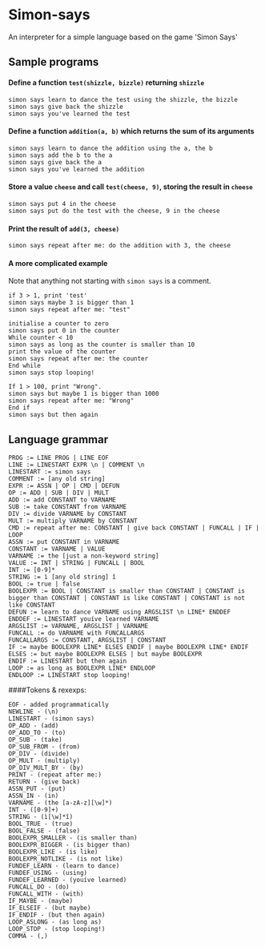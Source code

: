 # Simon-says
An interpreter for a simple language based on the game 'Simon Says'

## Sample programs

#### Define a function `test(shizzle, bizzle)` returning `shizzle`
```
simon says learn to dance the test using the shizzle, the bizzle
simon says give back the shizzle
simon says you've learned the test
```

#### Define a function `addition(a, b)` which returns the sum of its arguments
```
simon says learn to dance the addition using the a, the b
simon says add the b to the a
simon says give back the a
simon says you've learned the addition
```

#### Store a value `cheese` and call `test(cheese, 9)`, storing the result in `cheese`
```
simon says put 4 in the cheese
simon says put do the test with the cheese, 9 in the cheese
```

#### Print the result of `add(3, cheese)`
```
simon says repeat after me: do the addition with 3, the cheese
```

#### A more complicated example
Note that anything not starting with `simon says` is a comment.

```
if 3 > 1, print 'test'
simon says maybe 3 is bigger than 1
simon says repeat after me: "test"

initialise a counter to zero
simon says put 0 in the counter
While counter < 10
simon says as long as the counter is smaller than 10
print the value of the counter
simon says repeat after me: the counter
End while
simon says stop looping!

If 1 > 100, print "Wrong".
simon says but maybe 1 is bigger than 1000
simon says repeat after me: "Wrong"
End if
simon says but then again
```

## Language grammar

```
PROG := LINE PROG | LINE EOF
LINE := LINESTART EXPR \n | COMMENT \n
LINESTART := simon says
COMMENT := [any old string]
EXPR := ASSN | OP | CMD | DEFUN
OP := ADD | SUB | DIV | MULT
ADD := add CONSTANT to VARNAME
SUB := take CONSTANT from VARNAME
DIV := divide VARNAME by CONSTANT
MULT := multiply VARNAME by CONSTANT
CMD := repeat after me: CONSTANT | give back CONSTANT | FUNCALL | IF | LOOP
ASSN := put CONSTANT in VARNAME
CONSTANT := VARNAME | VALUE
VARNAME := the [just a non-keyword string]
VALUE := INT | STRING | FUNCALL | BOOL
INT := [0-9]*
STRING := ì [any old string] î
BOOL := true | false
BOOLEXPR := BOOL | CONSTANT is smaller than CONSTANT | CONSTANT is bigger than CONSTANT | CONSTANT is like CONSTANT | CONSTANT is not like CONSTANT
DEFUN := learn to dance VARNAME using ARGSLIST \n LINE* ENDDEF
ENDDEF := LINESTART youíve learned VARNAME
ARGSLIST := VARNAME, ARGSLIST | VARNAME
FUNCALL := do VARNAME with FUNCALLARGS
FUNCALLARGS := CONSTANT, ARGSLIST | CONSTANT
IF := maybe BOOLEXPR LINE* ELSES ENDIF | maybe BOOLEXPR LINE* ENDIF
ELSES := but maybe BOOLEXPR ELSES | but maybe BOOLEXPR
ENDIF := LINESTART but then again
LOOP := as long as BOOLEXPR LINE* ENDLOOP
ENDLOOP := LINESTART stop looping!
```

####Tokens & rexexps:

```
EOF - added programmatically
NEWLINE - (\n)
LINESTART - (simon says)
OP_ADD - (add)
OP_ADD_TO - (to)
OP_SUB - (take)
OP_SUB_FROM - (from)
OP_DIV - (divide)
OP_MULT - (multiply)
OP_DIV_MULT_BY - (by)
PRINT - (repeat after me:)
RETURN - (give back)
ASSN_PUT - (put)
ASSN_IN - (in)
VARNAME - (the [a-zA-z][\w]*)
INT - ([0-9]+)
STRING - (ì[\w]*î)
BOOL_TRUE - (true)
BOOL_FALSE - (false)
BOOLEXPR_SMALLER - (is smaller than)
BOOLEXPR_BIGGER - (is bigger than)
BOOLEXPR_LIKE - (is like)
BOOLEXPR_NOTLIKE - (is not like)
FUNDEF_LEARN - (learn to dance)
FUNDEF_USING - (using)
FUNDEF_LEARNED - (youíve learned)
FUNCALL_DO - (do)
FUNCALL_WITH - (with)
IF_MAYBE - (maybe)
IF_ELSEIF - (but maybe)
IF_ENDIF - (but then again)
LOOP_ASLONG - (as long as)
LOOP_STOP - (stop looping!)
COMMA - (,)
```

